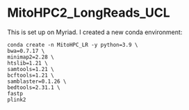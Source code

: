 # MitoHPC2_LongReads_UCL

This is set up on Myriad.  I created a new conda environment:

```
conda create -n MitoHPC_LR -y python=3.9 \
bwa=0.7.17 \
minimap2=2.28 \
htslib=1.21 \
samtools=1.21 \
bcftools=1.21 \
samblaster=0.1.26 \
bedtools=2.31.1 \
fastp
plink2

```
